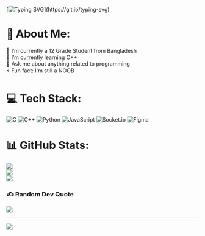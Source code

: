 [![Typing SVG](https://readme-typing-svg.demolab.com?font=M+PLUS+Code+Latin&weight=500&size=25&pause=1000&color=53F7C4&width=462&height=40&lines=One+keystroke.+Infinite+possibilities.)](https://git.io/typing-svg)
# 💫 About Me:
🔭 I’m currently a 12 Grade Student from Bangladesh<br>🌱 I’m currently learning C++<br>💬 Ask me about anything related to programming<br>⚡ Fun fact: I'm still a NOOB


# 💻 Tech Stack:
![C](https://img.shields.io/badge/c-%2300599C.svg?style=flat&logo=c&logoColor=white) ![C++](https://img.shields.io/badge/c++-%2300599C.svg?style=flat&logo=c%2B%2B&logoColor=white) ![Python](https://img.shields.io/badge/python-3670A0?style=flat&logo=python&logoColor=ffdd54) ![JavaScript](https://img.shields.io/badge/javascript-%23323330.svg?style=flat&logo=javascript&logoColor=%23F7DF1E) ![Socket.io](https://img.shields.io/badge/Socket.io-black?style=flat&logo=socket.io&badgeColor=010101) ![Figma](https://img.shields.io/badge/figma-%23F24E1E.svg?style=flat&logo=figma&logoColor=white)
# 📊 GitHub Stats:
![](https://github-readme-stats.vercel.app/api?username=NaimHossain8191&theme=dark&hide_border=true&include_all_commits=true&count_private=false)<br/>
![](https://github-readme-streak-stats.herokuapp.com/?user=NaimHossain8191&theme=dark&hide_border=true)<br/>
![](https://github-readme-stats.vercel.app/api/top-langs/?username=NaimHossain8191&theme=dark&hide_border=true&include_all_commits=true&count_private=false&layout=compact)

### ✍️ Random Dev Quote
![](https://quotes-github-readme.vercel.app/api?type=horizontal&theme=dark)

---
[![](https://visitcount.itsvg.in/api?id=NaimHossain8191&icon=2&color=1)](https://visitcount.itsvg.in)
